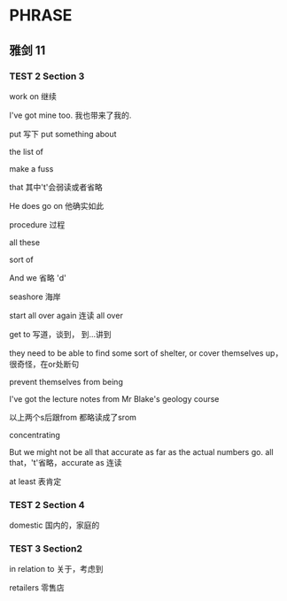 # PHRASE

## 雅剑 11

### TEST 2 Section 3

work on 	继续

I've got mine too.	我也带来了我的.

put 写下 put something about

the list of

make a fuss

that 其中't'会弱读或者省略

He does go on 他确实如此

procedure 过程

all these 

sort of

And we 省略 'd'

seashore 海岸

start all over again 连读 all over

get to 写道，谈到， 到...讲到

they need to be able to find some sort of shelter, or cover themselves up， 很奇怪，在or处断句

prevent themselves from being

I've got the lecture notes from Mr Blake's geology course

以上两个s后跟from 都略读成了srom

concentrating

But we might not be all that accurate as far as the actual numbers go. all that，'t'省略，accurate as 连读

at least 表肯定

### TEST 2 Section 4

domestic	国内的，家庭的



### TEST 3 Section2

in relation to 关于，考虑到

retailers 零售店
